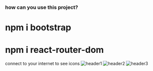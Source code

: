 ### how can you use this project?

# npm i bootstrap

# npm i react-router-dom

connect to your internet to see icons
![header1](https://github.com/alirezatalebizadeh/example-template-header-with-react/assets/104105725/f74e409a-adc1-4843-b4db-4afdc0e91dd5)
![header2](https://github.com/alirezatalebizadeh/example-template-header-with-react/assets/104105725/3f6cf88e-dafd-4f9b-9a29-7a1a28b26b80)
![header3](https://github.com/alirezatalebizadeh/example-template-header-with-react/assets/104105725/1ab88e5d-75fc-4398-a66b-02c61a8c74aa)
